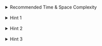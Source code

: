 <br>
<details class="hint-accordion">  
    <summary>Recommended Time & Space Complexity</summary>
    <p>
    You should aim for a solution with <code>O(n)</code> time and <code>O(n)</code> space, where <code>n</code> is the number of nodes in the given tree.
    </p>
</details>

<br>
<details class="hint-accordion">  
    <summary>Hint 1</summary>
    <p>
    The level of a tree refers to the nodes that are at equal distance from the root node. Can you think of an algorithm that traverses the tree level by level, rather than going deeper into the tree?
    </p>
</details>

<br>
<details class="hint-accordion">  
    <summary>Hint 2</summary>
    <p>
    We can use the Breadth First Search (BFS) algorithm to traverse the tree level by level. BFS uses a queue data structure to achieve this. At each step of BFS, we only iterate over the queue up to its size at that step. Then, we take the left and right child pointers and add them to the queue. This allows us to explore all paths simultaneously.
    </p>
</details>

<br>
<details class="hint-accordion">  
    <summary>Hint 3</summary>
    <p>
    The number of times we iterate the queue corresponds to the number of levels in the tree. At each step, we pop all nodes from the queue for the current level and add them collectively to the resultant array. This ensures that we capture all nodes at each level of the tree.
    </p>
</details>
